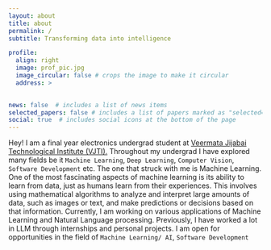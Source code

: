 ```yaml
---
layout: about
title: about
permalink: /
subtitle: Transforming data into intelligence

profile:
  align: right
  image: prof_pic.jpg
  image_circular: false # crops the image to make it circular
  address: >
    

news: false  # includes a list of news items
selected_papers: false # includes a list of papers marked as "selected={true}"
social: true  # includes social icons at the bottom of the page
---
```


<!-- Write your biography here. Tell the world about yourself. Link to your favorite [subreddit](http://reddit.com). You can put a picture in, too. The code is already in, just name your picture `prof_pic.jpg` and put it in the `img/` folder.

Put your address / P.O. box / other info right below your picture. You can also disable any these elements by editing `profile` property of the YAML header of your `_pages/about.md`. Edit `_bibliography/papers.bib` and Jekyll will render your [publications page](/al-folio/publications/) automatically.

Link to your social media connections, too. This theme is set up to use [Font Awesome icons](http://fortawesome.github.io/Font-Awesome/) and [Academicons](https://jpswalsh.github.io/academicons/), like the ones below. Add your Facebook, Twitter, LinkedIn, Google Scholar, or just disable all of them. -->
Hey! I am a final year electronics undergrad student at [Veermata Jijabai Technological Institute (VJTI).](https://vjti.ac.in) Throughout my undergrad I have explored many fields be it `Machine Learning`, `Deep Learning`, `Computer Vision`, `Software Development` etc. The one that struck with me is Machine Learning.
One of the most fascinating aspects of machine learning is its ability to learn from data, just as humans learn from their experiences. This involves using mathematical algorithms to analyze and interpret large amounts of data, such as images or text, and make predictions or decisions based on that information.
Currently, I am working on various applications of Machine Learning and Natural Language processing. Previously, I have worked a lot in LLM through internships and personal projects.
I am open for opportunities in the field of `Machine Learning/ AI`, `Software Development`
